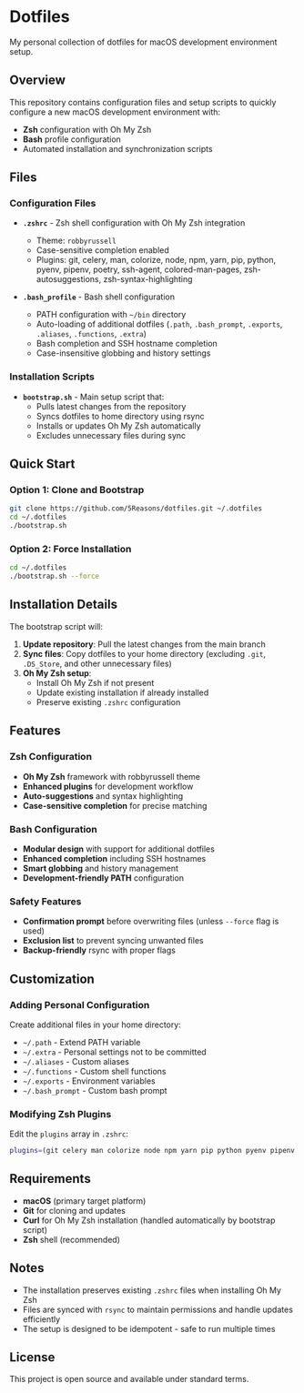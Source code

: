# Dotfiles

My personal collection of dotfiles for macOS development environment setup.

## Overview

This repository contains configuration files and setup scripts to quickly configure a new macOS development environment with:

- **Zsh** configuration with Oh My Zsh
- **Bash** profile configuration
- Automated installation and synchronization scripts

## Files

### Configuration Files

- **`.zshrc`** - Zsh shell configuration with Oh My Zsh integration
  - Theme: `robbyrussell`
  - Case-sensitive completion enabled
  - Plugins: git, celery, man, colorize, node, npm, yarn, pip, python, pyenv, pipenv, poetry, ssh-agent, colored-man-pages, zsh-autosuggestions, zsh-syntax-highlighting

- **`.bash_profile`** - Bash shell configuration
  - PATH configuration with `~/bin` directory
  - Auto-loading of additional dotfiles (`.path`, `.bash_prompt`, `.exports`, `.aliases`, `.functions`, `.extra`)
  - Bash completion and SSH hostname completion
  - Case-insensitive globbing and history settings

### Installation Scripts

- **`bootstrap.sh`** - Main setup script that:
  - Pulls latest changes from the repository
  - Syncs dotfiles to home directory using rsync
  - Installs or updates Oh My Zsh automatically
  - Excludes unnecessary files during sync

## Quick Start

### Option 1: Clone and Bootstrap

```bash
git clone https://github.com/5Reasons/dotfiles.git ~/.dotfiles
cd ~/.dotfiles
./bootstrap.sh
```

### Option 2: Force Installation

```bash
cd ~/.dotfiles
./bootstrap.sh --force
```

## Installation Details

The bootstrap script will:

1. **Update repository**: Pull the latest changes from the main branch
2. **Sync files**: Copy dotfiles to your home directory (excluding `.git`, `.DS_Store`, and other unnecessary files)
3. **Oh My Zsh setup**:
   - Install Oh My Zsh if not present
   - Update existing installation if already installed
   - Preserve existing `.zshrc` configuration

## Features

### Zsh Configuration

- **Oh My Zsh** framework with robbyrussell theme
- **Enhanced plugins** for development workflow
- **Auto-suggestions** and syntax highlighting
- **Case-sensitive completion** for precise matching

### Bash Configuration

- **Modular design** with support for additional dotfiles
- **Enhanced completion** including SSH hostnames
- **Smart globbing** and history management
- **Development-friendly PATH** configuration

### Safety Features

- **Confirmation prompt** before overwriting files (unless `--force` flag is used)
- **Exclusion list** to prevent syncing unwanted files
- **Backup-friendly** rsync with proper flags

## Customization

### Adding Personal Configuration

Create additional files in your home directory:

- `~/.path` - Extend PATH variable
- `~/.extra` - Personal settings not to be committed
- `~/.aliases` - Custom aliases
- `~/.functions` - Custom shell functions
- `~/.exports` - Environment variables
- `~/.bash_prompt` - Custom bash prompt

### Modifying Zsh Plugins

Edit the `plugins` array in `.zshrc`:

```bash
plugins=(git celery man colorize node npm yarn pip python pyenv pipenv poetry ssh-agent colored-man-pages zsh-autosuggestions zsh-syntax-highlighting)
```

## Requirements

- **macOS** (primary target platform)
- **Git** for cloning and updates
- **Curl** for Oh My Zsh installation (handled automatically by bootstrap script)
- **Zsh** shell (recommended)

## Notes

- The installation preserves existing `.zshrc` files when installing Oh My Zsh
- Files are synced with `rsync` to maintain permissions and handle updates efficiently
- The setup is designed to be idempotent - safe to run multiple times

## License

This project is open source and available under standard terms.
